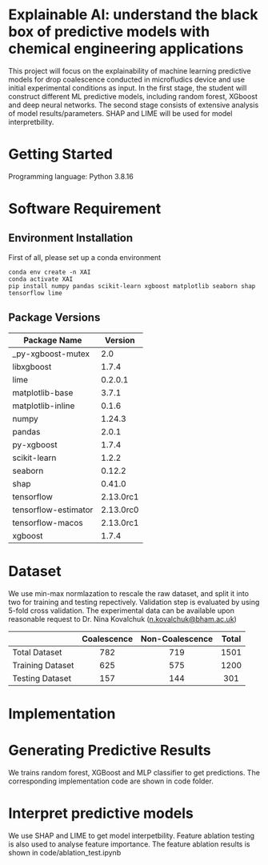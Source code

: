# Explainable AI: understand the black box of predictive models with chemical engineering applications

This project will focus on the explainability of machine learning predictive models for drop coalescence conducted in microfludics device and use initial experimental conditions as input. In the first stage, the student will construct different ML predictive models, including random forest, XGboost and deep neural networks. The second stage consists of extensive analysis of model results/parameters. SHAP and LIME will be used for model interpretbility.

# Getting Started

Programming language: Python 3.8.16
# Software Requirement
## Environment Installation
First of all, please set up a conda environment
```
conda env create -n XAI 
conda activate XAI
pip install numpy pandas scikit-learn xgboost matplotlib seaborn shap tensorflow lime
```
## Package Versions
| Package Name           | Version    |
|------------------------|------------|
| _py-xgboost-mutex      | 2.0        |
| libxgboost             | 1.7.4      |
| lime                   | 0.2.0.1    |
| matplotlib-base        | 3.7.1      |
| matplotlib-inline      | 0.1.6      |
| numpy                  | 1.24.3     |
| pandas                 | 2.0.1      |
| py-xgboost             | 1.7.4      |
| scikit-learn           | 1.2.2      |
| seaborn                | 0.12.2     |
| shap                   | 0.41.0     |
| tensorflow             | 2.13.0rc1  |
| tensorflow-estimator   | 2.13.0rc0  |
| tensorflow-macos       | 2.13.0rc1  |
| xgboost                | 1.7.4      |

# Dataset
We use min-max normlazation to rescale the raw dataset, and split it into two for training and testing repectively. Validation step is evaluated by using 5-fold cross validation.
The experimental data can be available upon reasonable request to Dr. Nina Kovalchuk (n.kovalchuk@bham.ac.uk)

|  | Coalescence | Non-Coalescence | Total |
| :-----| :----: | :----: | :----: |
| Total Dataset | 782 | 719 | 1501 |
| Training Dataset | 625 | 575 | 1200 |
| Testing Dataset | 157 | 144 | 301 |

# Implementation
# Generating Predictive Results

We trains random forest, XGBoost and MLP classifier to get predictions. The corresponding implementation code are shown in code folder.

# Interpret predictive models

We use SHAP and LIME to get model interpetbility. Feature ablation testing is also used to analyse feature importance. The feature ablation results is shown in code/ablation_test.ipynb


